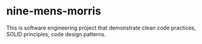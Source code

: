 # nine-mens-morris
This is software engineering project that demonstrate clean code practices, SOLID principles, code design patterns.

